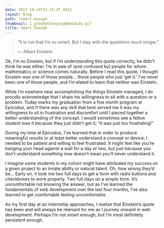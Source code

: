 ```yaml
---
date: 2017-10-14T21:15:47.491Z
layout: blog
path: /smart-enough
thumbnail: 1_q7eqkek2veyzvg0bmiqcdw.gif
title: Smart Enough
---
```

> “It is not that I’m so smart, But I stay with the questions much longer.” 

> <cite>— Albert Einstein</cite>

Ok, I’m no Einstein, but if I’m understanding this quote correctly, he didn’t think he was either. I’m in awe of (and confused by) people for whom mathematics or science comes naturally. Before I read this quote, I thought Einstein was one of those people… those people who just ‘get it.’ I’ve never been one of those people, and I’m elated to learn that neither was Einstein.

While I’m nowhere near accomplishing the things Einstein managed, I do proudly acknowledge that I share his willingness to sit with a question or a problem. Today marks my graduation from a five month program at Epicodus, and if there was any skill that best served me it was my willingness to sit in frustration and discomfort until I pieced together a better understanding of the concept. I would sometimes see a fellow student lose it because they just didn’t get it; “it was just too frustrating!”

During my time at Epicodus, I’ve learned that in order to produce meaningful results or at least better understand a concept or device, I needed to be patient and willing to feel frustrated. It might feel like you’re banging your head against a wall for a day or two, but just because you don’t understand something now doesn’t mean you’ll never understand it.

I imagine some students in my cohort might have attributed my success on a given project to an innate ability or natural talent. Oh, how wrong they’d be… Early on, it took me two full days to get a form with radio buttons and checkboxes to work properly. Two full days on a simple form. It’s uncomfortable not knowing the answer, but as I’ve learned the fundamentals of web development over the last four months, I’ve also learned to get comfortable feeling uncomfortable.

As my first day at an internship approaches, I realize that Einstein’s quote has been and will always be relevant for me as I journey onward in web development. Perhaps I’m not smart enough, but I’m most definitely persistent enough.
